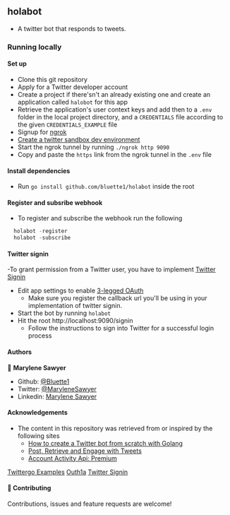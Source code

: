 ## holabot
- A twitter bot that responds to tweets.

### Running locally
#### Set up
- Clone this  git repository
- Apply for a Twitter developer account
- Create a project if there'sn't an already existing one and create an application called `halobot` for this app
- Retrieve the application's user context keys and add then to a `.env` folder in the local project directory, and a `CREDENTIALS` file according to the given `CREDENTIALS_EXAMPLE` file
- Signup for [ngrok](https://dashboard.ngrok.com/get-started/setup) 
- [Create a twitter sandbox dev environment](https://developer.twitter.com/en/account/environments)
- Start the ngrok tunnel by running
`./ngrok http 9090`
- Copy and paste the `https` link from the ngrok tunnel in the  `.env` file

#### Install dependencies
- Run `go install github.com/bluette1/holabot` inside the root 
#### Register and subsribe webhook
- To register and subscribe the webhook run the following
```go install github.com/bluette1/holabot
  holabot -register
  holabot -subscribe
``` 

#### Twitter signin

-To grant permission from a Twitter user, you have to implement [Twitter Signin](https://developer.twitter.com/en/docs/authentication/guides/log-in-with-twitter) 
- Edit app settings to enable [3-legged OAuth](https://developer.twitter.com/en/docs/authentication/oauth-1-0a/obtaining-user-access-tokens)
   - Make sure you register the callback url you'll be using in your implementation of twitter signin.
- Start the bot by running `holabot`
- Hit the root http://localhost:9090/signin
   - Follow the instructions to sign into Twitter for a successful login process
#### Authors

👤 **Marylene Sawyer**
- Github: [@Bluette1](https://github.com/Bluette1)
- Twitter: [@MaryleneSawyer](https://twitter.com/MaryleneSawyer)
- Linkedin: [Marylene Sawyer](https://www.linkedin.com/in/marylene-sawyer-b4ba1295/)


#### Acknowledgements

- The content in this repository was retrieved from or inspired by the following sites
  - [How to create a Twitter bot from scratch with Golang](https://kofo.dev/how-to-create-a-twitter-bot-from-scratch-with-golang)
  - [Post, Retrieve and Engage with Tweets](https://developer.twitter.com/en/docs/twitter-api/v1/tweets/post-and-engage/api-reference/post-statuses-update)
  - [Account Activity Api: Premium](https://developer.twitter.com/en/docs/twitter-api/premium/account-activity-api/api-reference/aaa-premium#post-account-activity-all-env-name-subscriptions)
  
[Twittergo Examples](https://github.com/kurrik/twittergo-examples/blob/master/sign_in/main.go)
[Outh1a](https://golangrepo.com/repo/kurrik-oauth1a-go-authentication-oauth)
[Twitter Signin](https://developer.twitter.com/en/docs/authentication/guides/log-in-with-twitter)
#### 🤝 Contributing

Contributions, issues and feature requests are welcome!
